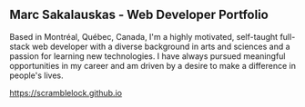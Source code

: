 ## Marc Sakalauskas - Web Developer Portfolio

Based in Montréal, Québec, Canada, I'm a highly motivated, self-taught full-stack web developer with a diverse background in arts and sciences and a passion for learning new technologies. I have always pursued meaningful opportunities in my career and am driven by a desire to make a difference in people's lives.

https://scramblelock.github.io
